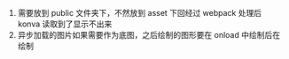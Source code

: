<!--
 * @Description:
 * @Author: huxianc
 * @Date: 2020-11-05 15:15:51
 * @LastEditors: huxianc
 * @LastEditTime: 2020-11-05 15:45:54
-->

1. 需要放到 public 文件夹下，不然放到 asset 下回经过 webpack 处理后 konva 读取到了显示不出来
2. 异步加载的图片如果需要作为底图，之后绘制的图形要在 onload 中绘制后在绘制
